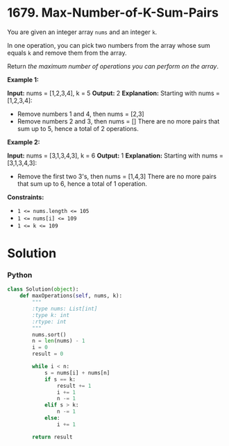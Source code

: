 # 1679. Max-Number-of-K-Sum-Pairs

You are given an integer array  `nums`  and an integer  `k`.

In one operation, you can pick two numbers from the array whose sum equals  `k`  and remove them from the array.

Return  _the maximum number of operations you can perform on the array_.

**Example 1:**

**Input:** nums = [1,2,3,4], k = 5
**Output:** 2
**Explanation:** Starting with nums = [1,2,3,4]:
- Remove numbers 1 and 4, then nums = [2,3]
- Remove numbers 2 and 3, then nums = []
There are no more pairs that sum up to 5, hence a total of 2 operations.

**Example 2:**

**Input:** nums = [3,1,3,4,3], k = 6
**Output:** 1
**Explanation:** Starting with nums = [3,1,3,4,3]:
- Remove the first two 3's, then nums = [1,4,3]
There are no more pairs that sum up to 6, hence a total of 1 operation.

**Constraints:**

-   `1 <= nums.length <= 105`
-   `1 <= nums[i] <= 109`
-   `1 <= k <= 109`

# Solution

### Python

```python
class Solution(object):
    def maxOperations(self, nums, k):
        """
        :type nums: List[int]
        :type k: int
        :rtype: int
        """
        nums.sort()
        n = len(nums) - 1 
        i = 0
        result = 0

        while i < n:
            s = nums[i] + nums[n]
            if s == k:
                result += 1
                i += 1
                n -= 1
            elif s > k:
                n -= 1
            else:
                i += 1

        return result

```